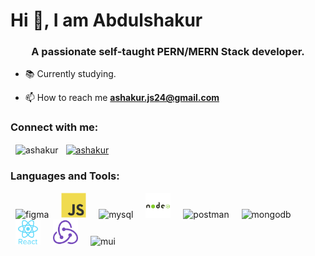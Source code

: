 <h1 align="start">Hi 👋, I am Abdulshakur</h1>
<h3 align="center">A passionate self-taught PERN/MERN Stack developer.</h3>

- 📚 Currently studying.

- 📫 How to reach me **ashakur.js24@gmail.com**

<h3 align="left">Connect with me:</h3>
<p align="left">
<a style="text-decoration: none; margin: 0.5rem" href="https://twitter.com/Ashakur_js24" target="blank"><img align="center" src="https://raw.githubusercontent.com/rahuldkjain/github-profile-readme-generator/master/src/images/icons/Social/twitter.svg" alt="ashakur" height="30" width="30" /></a>
  <a href="https://www.instagram.com/abdulshakur_24" target="blank"><img align="center" src="https://www.instagram.com/static/images/ico/apple-touch-icon-152x152-precomposed-refresh.png/a2c0c3c558c0.png" alt="ashakur" height="30" width="30" /></a>
</p>

<h3 align="left">Languages and Tools:</h3>
<p align="left">
  <a style="text-decoration: none; margin: 0.5rem" href="https://www.figma.com/" target="_blank" rel="noreferrer">
    <img
      src="https://www.vectorlogo.zone/logos/figma/figma-icon.svg"
      alt="figma"
      width="40"
      height="40"
    />
  </a>
  <a style="text-decoration: none; margin: 0.5rem"
    href="https://developer.mozilla.org/en-US/docs/Web/JavaScript"
    target="_blank"
    rel="noreferrer"
  >
    <img
      src="https://raw.githubusercontent.com/devicons/devicon/master/icons/javascript/javascript-original.svg"
      alt="javascript"
      width="40"
      height="40"
    />
  </a>
  <a style="text-decoration: none; margin: 0.5rem" href="https://www.mysql.com/" target="_blank" rel="noreferrer">
    <img
      src="https://cdn.worldvectorlogo.com/logos/postgresql.svg"
      alt="mysql"
      width="40"
      height="40"
    />
  </a>
  <a style="text-decoration: none; margin: 0.5rem" href="https://nodejs.org" target="_blank" rel="noreferrer">
    <img
      src="https://raw.githubusercontent.com/devicons/devicon/master/icons/nodejs/nodejs-original-wordmark.svg"
      alt="nodejs"
      width="40"
      height="40"
    />
  </a>
  <a style="text-decoration: none; margin: 0.5rem" href="https://postman.com" target="_blank" rel="noreferrer">
    <img
      src="https://www.vectorlogo.zone/logos/getpostman/getpostman-icon.svg"
      alt="postman"
      width="40"
      height="40"
    />
  </a>
    <a style="text-decoration: none; margin: 0.5rem" href="https://postman.com" target="_blank" rel="noreferrer">
    <img
      src="https://www.vectorlogo.zone/logos/mongodb/mongodb-ar21.svg"
      alt="mongodb"
      height="40"
    />
  </a>
  <a style="text-decoration: none; margin: 0.5rem" href="https://reactjs.org/" target="_blank" rel="noreferrer">
    <img
      src="https://raw.githubusercontent.com/devicons/devicon/master/icons/react/react-original-wordmark.svg"
      alt="react"
      width="40"
      height="40"
    />
  </a>
  <a style="text-decoration: none; margin: 0.5rem" href="https://redux.js.org" target="_blank" rel="noreferrer">
    <img
      src="https://raw.githubusercontent.com/devicons/devicon/master/icons/redux/redux-original.svg"
      alt="redux"
      width="40"
      height="40"
    />
  </a>
  <a style="text-decoration: none; margin: 0.5rem" href="https://mui.com/" target="_blank" rel="noreferrer">
    <img
      src="https://cdn.worldvectorlogo.com/logos/material-ui-1.svg"
      alt="mui"
      width="40"
      height="40"
    />
  </a>
</p>
